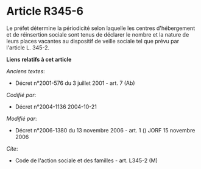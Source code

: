 # Article R345-6

Le préfet détermine la périodicité selon laquelle les centres d'hébergement et de réinsertion sociale sont tenus de déclarer
le nombre et la nature de leurs places vacantes au dispositif de veille sociale tel que prévu par l'article L. 345-2.

**Liens relatifs à cet article**

_Anciens textes_:

  - Décret n°2001-576 du 3 juillet 2001 - art. 7 (Ab)

_Codifié par_:

  - Décret n°2004-1136 2004-10-21

_Modifié par_:

  - Décret n°2006-1380 du 13 novembre 2006 - art. 1 () JORF 15 novembre 2006

_Cite_:

  - Code de l'action sociale et des familles - art. L345-2 (M)
